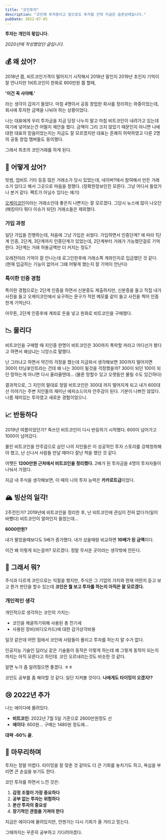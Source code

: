 ```yaml
---
title: "코인투자"
description: "코인에 투자중이고 앞으로도 투자할 건데 지금은 슬픈상태입니다."
pubDate: 2022-07-05
---
```


**투자는 개인의 몫입니다.**

*2020년에 작성했었던 글입니다.*

## 💰 왜 샀어?

2018년 쯤, 비트코인가격이 떨어지기 시작해서 2018년 말인지 2019년 초인지 기억이 잘 안나지만 1비트코인이 한화로 600만원 쯤 할때,

**'이건 꼭 사야해.'**

라는 생각이 갑자기 들었다. 마침 4명이서 공동 창업한 회사를 정리하는 와중이었는데, 회사에 투자한 금액을 나눠야 하는 상황이었다. 

나는 대표에게 우리 투자금을 지금 당장 나누지 말고 마침 비트코인이 내려가고 있는데 여기에 넣어보는건 어떨지 제안을 했다. 금액이 그리 크지 않았기 때문인지 아니면 나에 대한 대표의 믿음이었는지는 지금도 잘 모르겠지만 대표는 흔쾌히 허락하였고 다른 2명의 공동 창업 멤버들도 동의했다.

그래서 최초의 코인거래를 하게 된다.

## 🏪 어떻게 샀어?

빗썸, 업비트 기타 등등 많은 거래소가 당시 있었는데, 네이버?에서 참여해서 만든 거래소가 있다고 해서 그곳으로 마음을 정했다. (정확한정보인진 모른다. 그냥 어디서 들었거나 본거 같다. 팩트가 아닐수 있다는 얘기) 

[오케이코인](https://okex.co.kr)이라는 거래소인데 좋은지 나쁜지는 잘 모르겠다. 그당시 뉴스에 많이 나오던(해킹이다 뭐다 이슈가 되던) 거래소들은 제외했다.

### 가입 과정

일단 가입을 진행하는데, 처음에 그냥 가입은 쉬웠다. 가입하면서 인증단계? 에 따라 1단계 인증, 2단계, 3단계까지 인증단계가 있었는데, 2단계부터 거래가 가능했던걸로 기억한다. 3단계는 거래 허용금액만 더 커지는 정도?

오래전이라 기억이 잘 안나는데 로그인한후에 거래소쪽 계좌인지로 입금했던 것 같다. (현재 입금하는 기능이 없어서 그떄 어떻게 했는지 잘 기억이 안난다)

### 특이한 인증 경험

특이한 경험으로는 2단계 인증을 하면서 신분증도 제출하지만, 신분증을 들고 직접 내가 사진을 들고 오케이코인에서 요구하는 문구가 적힌 메모를 같이 들고 사진을 찍어 인증한게 기억난다.

아무튼, 2단계 인증후에 계좌로 돈을 넣고 원화로 비트코인을 구매했다.

## 📉 물리다

비트코인을 구매할 때 지인중 한명이 비트코인은 300까지 폭락할 꺼라고 어디선가 봤다고 하면서 왜샀냐는 늬앙스로 말했다. 

난 그러냐고 하면서 약간의 걱정을 했는데 지금와서 생각해보면 300까지 떨어지면 300이 터닝포인트라는 건데 왜 나는 300이 될것을 걱정했을까? 300이 되던 100이 되던 망하는게 아니면 다시 올라올텐데… (물론 망할수 있고 오랫동안 물릴 수도 있긴하다)

결과적으로, 그 지인의 말대로 정말 비트코인은 300대 까지 떨어지게 되고 내가 600대 산 이야기는 주변 지인들의 재미난 에피소드이자 안주감이 된다. 기분이 나쁘진 않았다. 나름 재미있는 투자였고 새로운 경험이었으니.

## 📈 반등하다

2019년 여름이었던가? 죽쓰던 비트코인이 다시 반등하기 시작했다. 600이 넘어가고 1000이 넘어갔다. 

물린 비트코인을 안주감으로 삼던 나의 지인들은 이 성공적인 투자 스토리를 강제청취해야 했고, 난 신나서 사람들 만날 때마다 잘난 척을 했던 것 같다. 

어쩃든 **1200만원 근처에서 비트코인을 정리했다.** 2배가 된 투자금을 4명의 투자자들이 나눠서 가졌다. 

지금 내 주식을 생각해보면, 이 때의 나의 투자 능력은 **카카로트급**이었다.

## 🏔️ 빙산의 일각!

2주전인가? 2019년에 비트코인을 정리한 후, 난 비트코인에 관심이 전혀 없다가(일이 바빴다) 비트코인이 얼마인지 들었는데…

**6000만원?**

내가 팔았을때보다도 5배가 증가했다. 내가 샀을때랑 비교하면 **10배가 된 금액**이다. 

이건 왜 이렇게 되는걸까? 모르겠다. 정말 무서운 곳이라는 생각밖에 안든다.

## 🤔 그래서 뭐?

주식과 다르게 코인으로는 익절을 했지만, 주식은 그 기업의 가치와 현재 어떤지 듣고 보고 뭔가 판단을 할수 있는데 **코인은 뭘 보고 투자를 하는지 아직은 잘 모르겠다.**

### 개인적인 생각

개인적으로 생각하는 코인의 가치는:
- 코인을 채굴하기위해 사용된 총 전기세
- 사용된 장비(비디오카드)에 대한 감가상각비용

일것 같은데 어떤 점에서 코인에 사람들이 몰리고 투자를 하는지 알 수가 없다. 

인공지능 기술인 딥러닝 같은 기술들이 동작은 이렇게 하는데 왜 그렇게 동작이 되는지까지는 아직 모른다고 하던데. 코인 오르내리는것도 비슷한 것 같다. 

알면 누가 좀 알려줬으면 좋겠다. ㅎㅎ

코인도 공부를 좀 해야할 것 같다. 일단 지켜볼 것이다. **나에게도 타이밍이 오겠지!?**

## 😢 2022년 추가

나는 에이다에 물려있다.

- **비트코인**: 2022년 7월 5일 기준으로 2600만원정도 선
- **에이다**: 600원... 구매는 1480원 정도에... 

**대략 -60% 끝.**

## 💭 마무리하며

투자는 정말 어렵다. 타이밍을 잘 맞춘 것 같아도 더 큰 기회를 놓치기도 하고, 욕심을 부리면 큰 손실을 보기도 한다. 

코인 투자를 하면서 느낀 것은:
1. **감정 조절이 가장 중요하다**
2. **공부 없는 투자는 위험하다**
3. **분산 투자의 중요성**
4. **장기적인 관점을 가져야 한다**

지금은 에이다에 물려있지만, 언젠가는 다시 기회가 올 거라고 믿는다. 

그때까지는 꾸준히 공부하고 기다려야겠다.